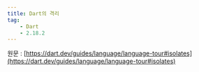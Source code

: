 ```yaml
---
title: Dart의 격리
tag:
    - Dart
    - 2.18.2
---
```


원문 : [https://dart.dev/guides/language/language-tour#isolates](https://dart.dev/guides/language/language-tour#isolates)

<AdsenseB />